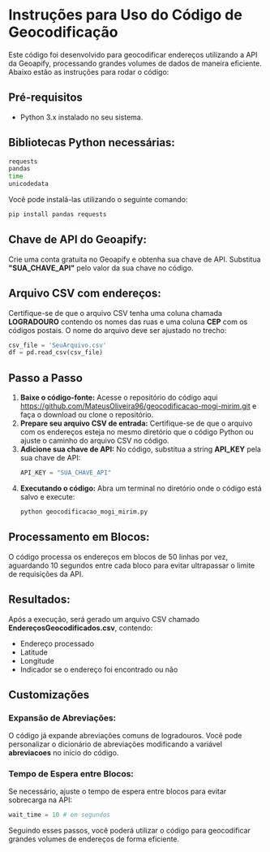 # Instruções para Uso do Código de Geocodificação

Este código foi desenvolvido para geocodificar endereços utilizando a API da Geoapify, processando grandes volumes de dados de maneira eficiente. Abaixo estão as instruções para rodar o código:

## Pré-requisitos
- Python 3.x instalado no seu sistema.

## Bibliotecas Python necessárias:
```bash
requests
pandas
time
unicodedata
```

Você pode instalá-las utilizando o seguinte comando:
```bash
pip install pandas requests
```

## Chave de API do Geoapify:
Crie uma conta gratuita no Geoapify e obtenha sua chave de API. Substitua **"SUA_CHAVE_API"** pelo valor da sua chave no código.

## Arquivo CSV com endereços:
Certifique-se de que o arquivo CSV tenha uma coluna chamada **LOGRADOURO** contendo os nomes das ruas e uma coluna **CEP** com os códigos postais. O nome do arquivo deve ser ajustado no trecho:
```python
csv_file = 'SeuArquivo.csv'
df = pd.read_csv(csv_file)
```

## Passo a Passo
1. **Baixe o código-fonte:** Acesse o repositório do código aqui https://github.com/MateusOliveira96/geocodificacao-mogi-mirim.git e faça o download ou clone o repositório.
2. **Prepare seu arquivo CSV de entrada:** Certifique-se de que o arquivo com os endereços esteja no mesmo diretório que o código Python ou ajuste o caminho do arquivo CSV no código.
3. **Adicione sua chave de API:** No código, substitua a string **API_KEY** pela sua chave de API:
   ```python
   API_KEY = "SUA_CHAVE_API"
   ```
4. **Executando o código:** Abra um terminal no diretório onde o código está salvo e execute:
   ```bash
   python geocodificacao_mogi_mirim.py
   ```

## Processamento em Blocos:
O código processa os endereços em blocos de 50 linhas por vez, aguardando 10 segundos entre cada bloco para evitar ultrapassar o limite de requisições da API.

## Resultados:
Após a execução, será gerado um arquivo CSV chamado **EndereçosGeocodificados.csv**, contendo:
- Endereço processado
- Latitude
- Longitude
- Indicador se o endereço foi encontrado ou não

## Customizações
### Expansão de Abreviações:
O código já expande abreviações comuns de logradouros. Você pode personalizar o dicionário de abreviações modificando a variável **abreviacoes** no início do código.

### Tempo de Espera entre Blocos:
Se necessário, ajuste o tempo de espera entre blocos para evitar sobrecarga na API:
```python
wait_time = 10 # em segundos
```

Seguindo esses passos, você poderá utilizar o código para geocodificar grandes volumes de endereços de forma eficiente.

